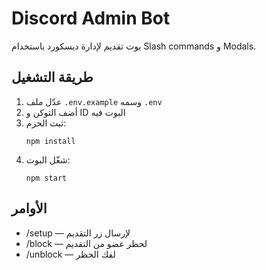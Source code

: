 # Discord Admin Bot

بوت تقديم لإدارة ديسكورد باستخدام Slash commands و Modals.

## طريقة التشغيل

1. عدّل ملف `.env.example` وسمه `.env`
2. أضف التوكن و ID البوت فيه
3. ثبت الحزم:
   ```
   npm install
   ```
4. شغّل البوت:
   ```
   npm start
   ```

## الأوامر
- /setup — لإرسال زر التقديم
- /block — لحظر عضو من التقديم
- /unblock — لفك الحظر